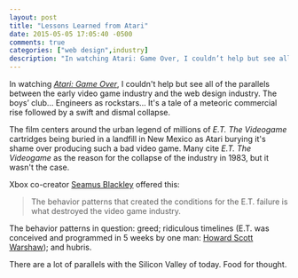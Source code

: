 ```yaml
---
layout: post
title: "Lessons Learned from Atari"
date: 2015-05-05 17:05:40 -0500
comments: true
categories: ["web design",industry]
description: "In watching Atari: Game Over, I couldn’t help but see all of the parallels between the early video game industry and the web design industry."
---
```


In watching [<cite>Atari: Game Over</cite>](http://www.slashfilm.com/watch-atari-game-over/), I couldn't help but see all of the parallels between the early video game industry and the web design industry. The boys’ club… Engineers as rockstars… It's a tale of a meteoric commercial rise followed by a swift and dismal collapse.

The film centers around the urban legend of millions of <cite>E.T. The Videogame</cite> cartridges being buried in a landfill in New Mexico as Atari burying it's shame over producing such a bad video game. Many cite <cite>E.T. The Videogame</cite> as the reason for the collapse of the industry in 1983, but it wasn't the case.

Xbox co-creator [Seamus Blackley](https://twitter.com/seamusblackley) offered this:

> The behavior patterns that created the conditions for the E.T. failure is what destroyed the video game industry.

The behavior patterns in question: greed; ridiculous timelines (E.T. was conceived and programmed in 5 weeks by one man: [Howard Scott Warshaw](http://en.wikipedia.org/wiki/Howard_Scott_Warshaw)); and hubris.

There are a lot of parallels with the Silicon Valley of today. Food for thought.
